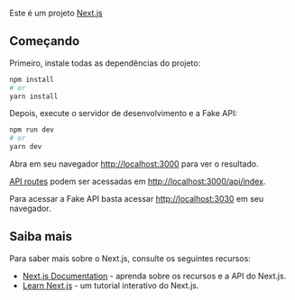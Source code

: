 Este é um projeto [Next.js](https://nextjs.org/)

## Começando

Primeiro, instale todas as dependências do projeto:

```bash
npm install
# or
yarn install
```

Depois, execute o servidor de desenvolvimento e a Fake API:

```bash
npm run dev
# or
yarn dev
```

Abra em seu navegador [http://localhost:3000](http://localhost:3000) para ver o resultado.

[API routes](https://nextjs.org/docs/api-routes/introduction) podem ser acessadas em [http://localhost:3000/api/index](http://localhost:3000/api/index).


Para acessar a Fake API basta acessar [http://localhost:3030](http://localhost:3030) em seu navegador.


## Saiba mais

Para saber mais sobre o Next.js, consulte os seguintes recursos:

- [Next.js Documentation](https://nextjs.org/docs) - aprenda sobre os recursos e a API do Next.js.
- [Learn Next.js](https://nextjs.org/learn) - um tutorial interativo do Next.js.